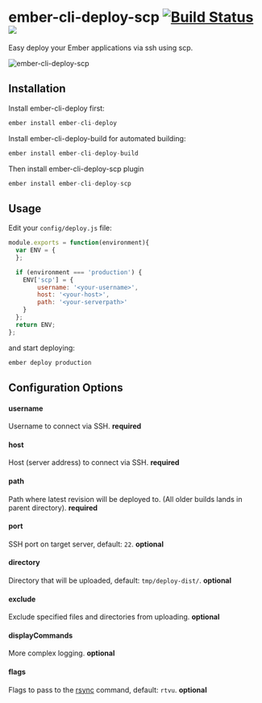 # ember-cli-deploy-scp [![Build Status](https://travis-ci.org/michaljach/ember-cli-deploy-scp.svg?branch=master)](https://travis-ci.org/michaljach/ember-cli-deploy-scp) [![](https://ember-cli-deploy.github.io/ember-cli-deploy-version-badges/plugins/ember-cli-deploy-s3.svg)](http://ember-cli-deploy.github.io/ember-cli-deploy-version-badges/)
Easy deploy your Ember applications via ssh using scp.

![ember-cli-deploy-scp](http://i.imgur.com/30TaZJu.png)

## Installation
Install ember-cli-deploy first:
```javascript
ember install ember-cli-deploy
```
Install ember-cli-deploy-build for automated building:
```javascript
ember install ember-cli-deploy-build
```
Then install ember-cli-deploy-scp plugin
```javascript
ember install ember-cli-deploy-scp
```
## Usage
Edit your `config/deploy.js` file:
```javascript
module.exports = function(environment){
  var ENV = {
  };

  if (environment === 'production') {
    ENV['scp'] = {
        username: '<your-username>',
        host: '<your-host>',
        path: '<your-serverpath>'
    }
  };
  return ENV;
};
```
and start deploying:
```javascript
ember deploy production
```

## Configuration Options


#### username 
Username to connect via SSH.
**required**
#### host 
Host (server address) to connect via SSH.
**required**
#### path 
Path where latest revision will be deployed to. (All older builds lands in parent directory).
**required**
#### port 
SSH port on target server, default: `22`.
**optional**
#### directory 
Directory that will be uploaded, default: `tmp/deploy-dist/`.
**optional**
#### exclude
Exclude specified files and directories from uploading.
**optional**
#### displayCommands
More complex logging.
**optional**
#### flags
Flags to pass to the [rsync](https://www.npmjs.com/package/rsync#flagsflags-set) command, default: `rtvu`.
**optional**
